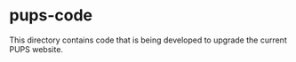 # pups-code

This directory contains code that is being developed to upgrade the current PUPS website.
